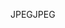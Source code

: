 <span data-ttu-id="0d346-101">JPEG</span><span class="sxs-lookup"><span data-stu-id="0d346-101">JPEG</span></span>